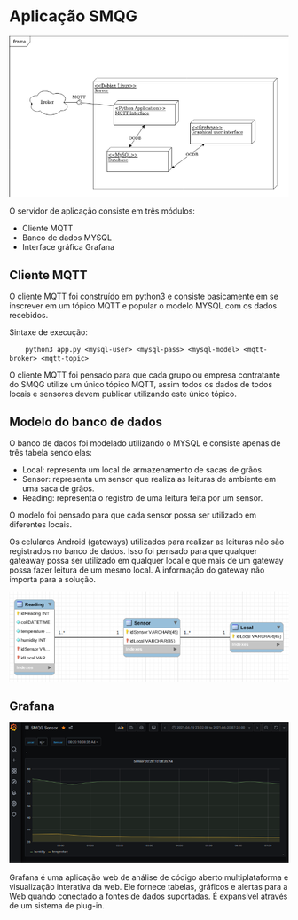 # Aplicação SMQG
![Diagrama de desenvolvimento](deploymentDiagram.png)


O servidor de aplicação consiste em três módulos:
- Cliente MQTT
- Banco de dados MYSQL
- Interface gráfica Grafana

## Cliente MQTT
O cliente MQTT foi construído em python3 e consiste basicamente em se inscrever em um tópico MQTT e popular o modelo MYSQL com os dados recebidos.

Sintaxe de execução:
        
        python3 app.py <mysql-user> <mysql-pass> <mysql-model> <mqtt-broker> <mqtt-topic>

O cliente MQTT foi pensado para que cada grupo ou empresa contratante do SMQG utilize um único tópico MQTT, assim todos os dados de todos locais e sensores devem publicar utilizando este único tópico.

## Modelo do banco de dados
O banco de dados foi modelado utilizando o MYSQL e consiste apenas de três tabela sendo elas:

 - Local: representa um local de armazenamento de sacas de grãos.
 - Sensor: representa um sensor que realiza as leituras de ambiente em
   uma saca de grãos.    
 - Reading: representa o registro de uma leitura feita por um sensor.

O modelo foi pensado para que cada sensor possa ser utilizado em diferentes locais. 

Os celulares Android (gateways) utilizados para realizar as leituras não são registrados no banco de dados. Isso foi pensado para que qualquer gateaway possa ser utilizado em qualquer local e que mais de um gateway possa fazer leitura de um mesmo local. A informação do gateway não importa para a solução. 

![modelo do banco de dados](databaseModel.png)



## Grafana
![grafana](print_grafana.png)


Grafana é uma aplicação web de análise de código aberto multiplataforma e visualização interativa da web. Ele fornece tabelas, gráficos e alertas para a Web quando conectado a fontes de dados suportadas. É expansível através de um sistema de plug-in.
